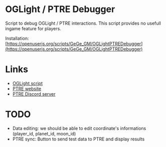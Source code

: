 # OGLight / PTRE Debugger

Script to debug OGLight / PTRE interactions. This script provides no usefull ingame feature for players.

Installation: [https://openuserjs.org/scripts/GeGe_GM/OGLightPTREDebugger](https://openuserjs.org/scripts/GeGe_GM/OGLightPTREDebugger)

# Links

- [OGLight script](https://openuserjs.org/scripts/nullNaN/OGLight)
- [PTRE website](https://ptre.chez.gg)
- [PTRE Discord server](https://discord.gg/WsJGC9G)

# TODO

- Data editing: we should be able to edit coordinate's informations (player_id, planet_id, moon_id) 
- PTRE sync: Button to send test data to PTRE and display results